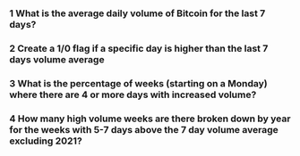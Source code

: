 ### 1 What is the average daily volume of Bitcoin for the last 7 days?
### 2 Create a 1/0 flag if a specific day is higher than the last 7 days volume average
### 3 What is the percentage of weeks (starting on a Monday) where there are 4 or more days with increased volume?
### 4 How many high volume weeks are there broken down by year for the weeks with 5-7 days above the 7 day volume average excluding 2021?
